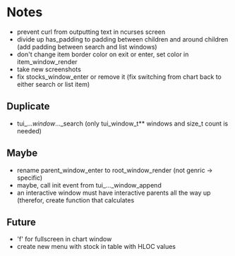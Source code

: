# Notes
- prevent curl from outputting text in ncurses screen
- divide up has_padding to padding between children and around children
  (add padding between search and list windows)
- don't change item border color on exit or enter, set color in item_window_render
- take new screenshots
- fix stocks_window_enter or remove it (fix switching from chart back to either search or list item)

## Duplicate
- tui_..._window_..._search (only tui_window_t** windows and size_t count is needed)

## Maybe
- rename parent_window_enter to root_window_render (not genric -> specific)
- maybe, call init event from tui_..._window_append
- an interactive window must have interactive parents all the way up
  (therefor, create function that calculates

## Future
- 'f' for fullscreen in chart window
- create new menu with stock in table with HLOC values
